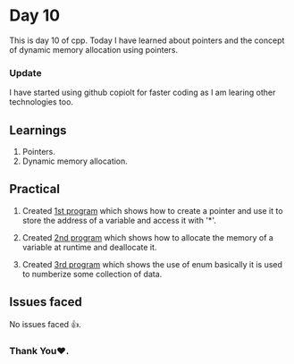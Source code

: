 # Day 10

This is day 10 of cpp. Today I have learned about pointers and the concept of dynamic memory allocation using pointers.

### Update

I have started using github copiolt for faster coding as I am learing other technologies too.

## Learnings

1. Pointers.
1. Dynamic memory allocation.

## Practical

1. Created [1st program](https://github.com/imganpat/30DaysOfCpp/blob/main/Day%2010%20-%20Pointers/01_pointer.cpp) which shows how to create a pointer and use it to store the address of a variable and access it with '\*'.

1. Created [2nd program](https://github.com/imganpat/30DaysOfCpp/blob/main/Day%2010%20-%20Pointers/02_dynamic.cpp) which shows how to allocate the memory of a variable at runtime and deallocate it.

1. Created [3rd program](https://github.com/imganpat/30DaysOfCpp/blob/main/Day%2010%20-%20Pointers/03_dynamic_array.cpp) which shows the use of enum basically it is used to numberize some collection of data.

## Issues faced

No issues faced 👍.

### Thank You❤️.
